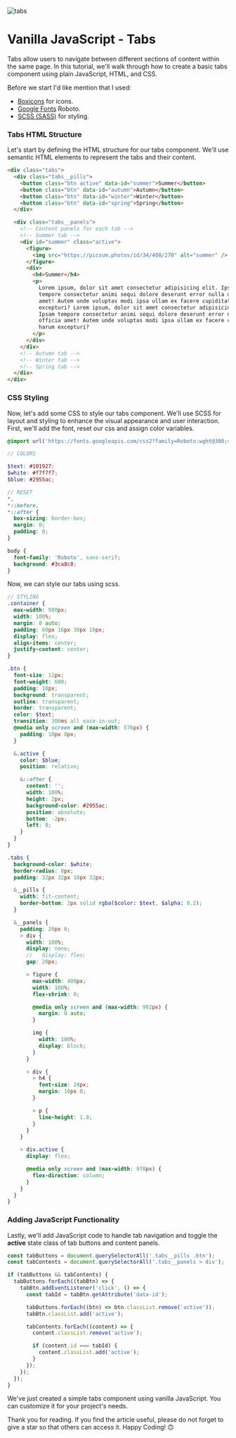 ![tabs](https://raw.githubusercontent.com/serhatbek/javascript-projects/main/Tabs/tabs.png)

# Vanilla JavaScript - Tabs

Tabs allow users to navigate between different sections of content within the same page. In this tutorial, we'll walk through how to create a basic tabs component using plain JavaScript, HTML, and CSS.

Before we start I'd like mention that I used:

- [Boxicons](https://boxicons.com/) for icons.
- [Google Fonts](https://fonts.google.com) Roboto.
- [SCSS (SASS)](https://sass-lang.com/) for styling.

### Tabs HTML Structure

Let's start by defining the HTML structure for our tabs component. We'll use semantic HTML elements to represent the tabs and their content.

```html
<div class="tabs">
  <div class="tabs__pills">
    <button class="btn active" data-id="summer">Summer</button>
    <button class="btn" data-id="autumn">Autumn</button>
    <button class="btn" data-id="winter">Winter</button>
    <button class="btn" data-id="spring">Spring</button>
  </div>

  <div class="tabs__panels">
    <!-- Content panels for each tab -->
    <!-- Summer tab -->
    <div id="summer" class="active">
      <figure>
        <img src="https://picsum.photos/id/34/400/270" alt="summer" />
      </figure>
      <div>
        <h4>Summer</h4>
        <p>
          Lorem ipsum, dolor sit amet consectetur adipisicing elit. Ipsam
          tempore consectetur animi sequi dolore deserunt error nulla officia
          amet! Autem unde voluptas modi ipsa ullam ex facere cupiditate harum
          excepturi? Lorem ipsum, dolor sit amet consectetur adipisicing elit.
          Ipsam tempore consectetur animi sequi dolore deserunt error nulla
          officia amet! Autem unde voluptas modi ipsa ullam ex facere cupiditate
          harum excepturi?
        </p>
      </div>
    </div>
    <!-- Autumn tab -->
    <!-- Winter tab -->
    <!-- Spring tab -->
  </div>
</div>
```

### CSS Styling

Now, let's add some CSS to style our tabs component. We'll use SCSS for layout and styling to enhance the visual appearance and user interaction. First, we'll add the font, reset our css and assign color variables.

```scss
@import url('https://fonts.googleapis.com/css2?family=Roboto:wght@300;400;500;700&display=swap');

// COLORS

$text: #101927;
$white: #f7f7f7;
$blue: #2955ac;

// RESET
*,
*::before,
*::after {
  box-sizing: border-box;
  margin: 0;
  padding: 0;
}

body {
  font-family: 'Roboto', sans-serif;
  background: #3ca8c8;
}
```

Now, we can style our tabs using scss.

```scss
// STYLING
.container {
  max-width: 980px;
  width: 100%;
  margin: 0 auto;
  padding: 60px 16px 30px 16px;
  display: flex;
  align-items: center;
  justify-content: center;
}

.btn {
  font-size: 12px;
  font-weight: 600;
  padding: 10px;
  background: transparent;
  outline: transparent;
  border: transparent;
  color: $text;
  transition: 300ms all ease-in-out;
  @media only screen and (max-width: 576px) {
    padding: 10px 8px;
  }

  &.active {
    color: $blue;
    position: relative;

    &::after {
      content: '';
      width: 100%;
      height: 2px;
      background-color: #2955ac;
      position: absolute;
      bottom: -2px;
      left: 0;
    }
  }
}

.tabs {
  background-color: $white;
  border-radius: 8px;
  padding: 32px 32px 10px 32px;

  &__pills {
    width: fit-content;
    border-bottom: 2px solid rgba($color: $text, $alpha: 0.2);
  }

  &__panels {
    padding: 20px 0;
    > div {
      width: 100%;
      display: none;
      //   display: flex;
      gap: 20px;

      > figure {
        max-width: 400px;
        width: 100%;
        flex-shrink: 0;

        @media only screen and (max-width: 992px) {
          margin: 0 auto;
        }

        img {
          width: 100%;
          display: block;
        }
      }

      > div {
        > h4 {
          font-size: 24px;
          margin: 10px 0;
        }

        > p {
          line-height: 1.8;
        }
      }
    }

    > div.active {
      display: flex;

      @media only screen and (max-width: 978px) {
        flex-direction: column;
      }
    }
  }
}
```

### Adding JavaScript Functionality

Lastly, we'll add JavaScript code to handle tab navigation and toggle the **active** state class of tab buttons and content panels.

```javascript
const tabButtons = document.querySelectorAll('.tabs__pills .btn');
const tabContents = document.querySelectorAll('.tabs__panels > div');

if (tabButtons && tabContents) {
  tabButtons.forEach((tabBtn) => {
    tabBtn.addEventListener('click', () => {
      const tabId = tabBtn.getAttribute('data-id');

      tabButtons.forEach((btn) => btn.classList.remove('active'));
      tabBtn.classList.add('active');

      tabContents.forEach((content) => {
        content.classList.remove('active');

        if (content.id === tabId) {
          content.classList.add('active');
        }
      });
    });
  });
}
```

We've just created a simple tabs component using vanilla JavaScript. You can customize it for your project's needs.

Thank you for reading. If you find the article useful, please do not forget to give a star so that others can access it. Happy Coding! 🙃
